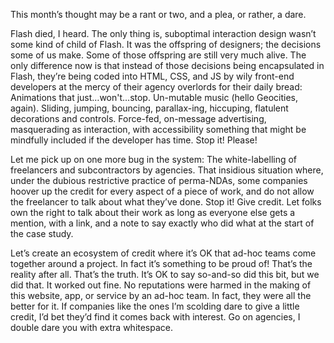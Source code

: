 

This month’s thought may be a rant or two, and a plea, or rather, a dare. 

Flash died, I heard. The only thing is, suboptimal interaction design wasn’t some kind of child of Flash. It
was the offspring of designers; the decisions some of us make. Some of those offspring are still very much
alive. The only difference now is that instead of those decisions being encapsulated in Flash, they’re being
coded into HTML, CSS, and JS by wily front-end developers at the mercy of their agency overlords for their
daily bread: Animations that just…won't…stop. Un-mutable music (hello Geocities, again). Sliding, jumping,
bouncing, parallax-ing, hiccuping, flatulent decorations and controls. Force-fed, on-message advertising,
masquerading as interaction, with accessibility something that might be mindfully included if the developer
has time. Stop it! Please!

Let me pick up on one more bug in the system: The white-labelling of freelancers and subcontractors by
agencies. That insidious situation where, under the dubious restrictive practice of perma-NDAs, some companies
hoover up the credit for every aspect of a piece of work, and do not allow the freelancer to talk about what
they’ve done. Stop it! Give credit. Let folks own the right to talk about their work as long as everyone
else gets a mention, with a link, and a note to say exactly who did what at the start of the case study.

Let’s create an ecosystem of credit where it’s OK that ad-hoc teams come together around a project. In
fact it’s something to be proud of! That’s the reality after all. That’s the truth. It’s OK to say
so-and-so did this bit, but we did that. It worked out fine. No reputations were harmed in the making of this
website, app, or service by an ad-hoc team. In fact, they were all the better for it. If companies like the
ones I’m scolding dare to give a little credit, I’d bet they’d find it comes back with interest. Go on
agencies, I double dare you with extra whitespace.